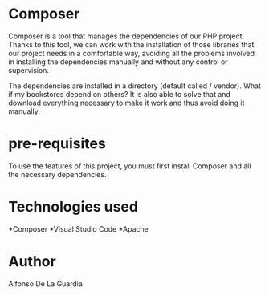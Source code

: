 # Composer
Composer is a tool that manages the dependencies of our PHP project. Thanks to this tool, we can work with the installation of those libraries that our project needs in a comfortable way, avoiding all the problems involved in installing the dependencies manually and without any control or supervision.

The dependencies are installed in a directory (default called / vendor). What if my bookstores depend on others? It is also able to solve that and download everything necessary to make it work and thus avoid doing it manually.

# pre-requisites
To use the features of this project, you must first install Composer and all the necessary dependencies. 

# Technologies used
*Composer
*Visual Studio Code
*Apache

# Author
Alfonso De La Guardia